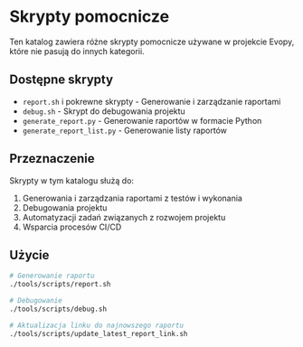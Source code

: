# Skrypty pomocnicze

Ten katalog zawiera różne skrypty pomocnicze używane w projekcie Evopy, które nie pasują do innych kategorii.

## Dostępne skrypty

- `report.sh` i pokrewne skrypty - Generowanie i zarządzanie raportami
- `debug.sh` - Skrypt do debugowania projektu
- `generate_report.py` - Generowanie raportów w formacie Python
- `generate_report_list.py` - Generowanie listy raportów

## Przeznaczenie

Skrypty w tym katalogu służą do:

1. Generowania i zarządzania raportami z testów i wykonania
2. Debugowania projektu
3. Automatyzacji zadań związanych z rozwojem projektu
4. Wsparcia procesów CI/CD

## Użycie

```bash
# Generowanie raportu
./tools/scripts/report.sh

# Debugowanie
./tools/scripts/debug.sh

# Aktualizacja linku do najnowszego raportu
./tools/scripts/update_latest_report_link.sh
```
